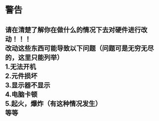 警告
===
请在清楚了解你在做什么的情况下去对硬件进行改动！！！  
改动这些东西可能导致以下问题（问题可是无穷无尽的，这里只能列举）  
1.无法开机  
2.元件损坏  
3.显示器不显示  
4.电脑卡顿  
5.起火，爆炸（有这种情况发生）  
等等  
---
